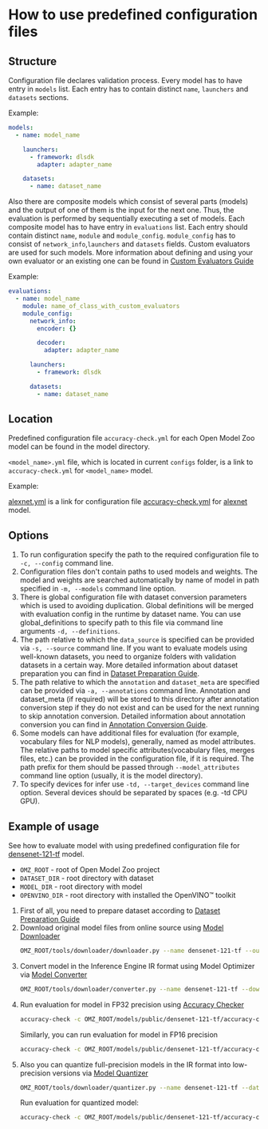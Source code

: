 # How to use predefined configuration files

## Structure

Configuration file declares validation process. Every model has to have entry in `models` list. Each entry has to contain distinct `name`, `launchers` and `datasets` sections.

Example:

```yaml
models:
  - name: model_name

    launchers:
      - framework: dlsdk
        adapter: adapter_name

    datasets:
      - name: dataset_name
```

Also there are composite models which consist of several parts (models) and the output of one of them is the input for the next one. Thus, the evaluation is performed by sequentially executing a set of models. Each composite model has to have entry in `evaluations` list. Each entry should contain distinct `name`, `module` and `module_config`. `module_config` has to consist of `network_info`,`launchers` and `datasets` fields. Custom evaluators are used for such models. More information about defining and using your own evaluator or an existing one can be found in [Custom Evaluators Guide](../accuracy_checker/evaluators/custom_evaluators/README.md)

Example:

```yaml
evaluations:
  - name: model_name
    module: name_of_class_with_custom_evaluators
    module_config:
      network_info:
        encoder: {}

        decoder:
          adapter: adapter_name

      launchers:
        - framework: dlsdk

      datasets:
        - name: dataset_name
```

## Location

Predefined configuration file `accuracy-check.yml` for each Open Model Zoo model can be found in the model directory.

`<model_name>.yml` file, which is located in current `configs` folder, is a link to `accuracy-check.yml` for `<model_name>` model.

Example:

[alexnet.yml](alexnet.yml) is a link for configuration file [accuracy-check.yml](../../../models/public/alexnet/accuracy-check.yml) for [alexnet](../../../models/public/alexnet/alexnet.md) model.

## Options

1. To run configuration specify the path to the required configuration file to `-c, --config` command line.
2. Configuration files don't contain paths to used models and weights. The model and weights are searched automatically by name of model in path specified in `-m, --models` command line option.
3. There is global configuration file with dataset conversion parameters which is used to avoiding duplication. Global definitions will be merged with evaluation config in the runtime by dataset name. You can use global_definitions to specify path to this file via command line arguments `-d, --definitions`.
4. The path relative to which the `data_source` is specified can be provided via  `-s, --source` command line. If you want to evaluate models using well-known datasets, you need to organize folders with validation datasets in a certain way. More detailed information about dataset preparation you can find in [Dataset Preparation Guide](../../../datasets.md).
5. The path relative to which the  `annotation` and `dataset_meta` are specified can be provided via `-a, --annotations` command line.   Annotation and dataset_meta (if required) will be stored to this directory after annotation conversion step if they do not exist and can be used for the next running to skip annotation conversion. Detailed information about annotation conversion you can find in [Annotation Conversion Guide](../accuracy_checker/annotation_converters/README.md).
6. Some models can have additional files for evaluation (for example, vocabulary files for NLP models), generally, named as model attributes. The relative paths to model specific attributes(vocabulary files, merges files, etc.) can be provided in the configuration file, if it is required. The path prefix for them should be passed through `--model_attributes` command line option (usually, it is the model directory).
7. To specify devices for infer use `-td, --target_devices` command line option. Several devices should be separated by spaces (e.g. -td CPU GPU).

## Example of usage

See how to evaluate model with using predefined configuration file for [densenet-121-tf](../../../models/public/densenet-121-tf/densenet-121-tf.md) model.

- `OMZ_ROOT` - root of Open Model Zoo project
- `DATASET_DIR` - root directory with dataset
- `MODEL_DIR` - root directory with model
- `OPENVINO_DIR` - root directory with installed the OpenVINO&trade; toolkit

1. First of all, you need to prepare dataset according to [Dataset Preparation Guide](../../../datasets.md)
2. Download original model files from online source using [Model Downloader](../../../tools/downloader/README.md)
    ```sh
    OMZ_ROOT/tools/downloader/downloader.py --name densenet-121-tf --output_dir MODEL_DIR
    ```
3. Convert model in the Inference Engine IR format using Model Optimizer via [Model Converter](../../../tools/downloader/README.md)
    ```sh
    OMZ_ROOT/tools/downloader/converter.py --name densenet-121-tf --download_dir MODEL_DIR --mo OPENVINO_DIR/deployment_tools/model_optimizer/mo.py
    ```
4. Run evaluation for model in FP32 precision using [Accuracy Checker](../README.md)
    ```sh
    accuracy-check -c OMZ_ROOT/models/public/densenet-121-tf/accuracy-check.yml -s DATASET_DIR -m MODEL_DIR/public/densenet-121-tf/FP32 -d OMZ_ROOT/tools/accuracy_checker/dataset_definitions.yml -td CPU
    ```
    Similarly, you can run evaluation for model in FP16 precision
    ```sh
    accuracy-check -c OMZ_ROOT/models/public/densenet-121-tf/accuracy-check.yml -s DATASET_DIR -m MODEL_DIR/public/densenet-121-tf/FP16 -d OMZ_ROOT/tools/accuracy_checker/dataset_definitions.yml -td GPU
    ```
5. Also you can quantize full-precision models in the IR format into low-precision versions via [Model Quantizer](../../../tools/downloader/README.md)
    ```sh
    OMZ_ROOT/tools/downloader/quantizer.py --name densenet-121-tf --dataset_dir DATASET_DIR --model_dir MODEL_DIR
    ```
   Run evaluation for quantized model:
    ```sh
    accuracy-check -c OMZ_ROOT/models/public/densenet-121-tf/accuracy-check.yml -s DATASET_DIR -m MODEL_DIR/public/densenet-121-tf/FP16-INT8 -d OMZ_ROOT/tools/accuracy_checker/dataset_definitions.yml -td CPU GPU
    ```
